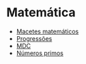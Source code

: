 # Matemática

* [Macetes matemáticos](./macetes-matematicos/README.md)
* [Progressões](./progressoes/README.md)
* [MDC](./gcd/README.md)
* [Números primos](./primos/README.md)